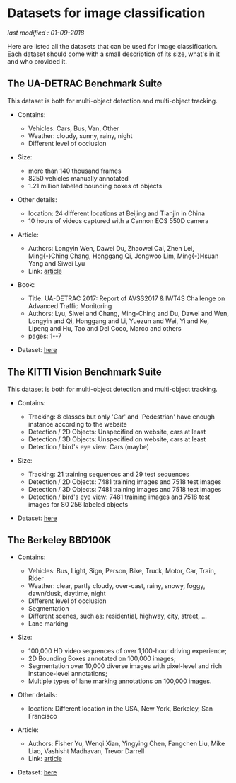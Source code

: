 # Datasets for image classification

_last modified : 01-09-2018_

Here are listed all the datasets that can be used for image classification. Each dataset should come with a small description of its size, what's in it and who provided it.

## The UA-DETRAC Benchmark Suite

This dataset is both for multi-object detection and multi-object tracking.

- Contains:
    - Vehicles: Cars, Bus, Van, Other
    - Weather: cloudy, sunny, rainy, night
    - Different level of occlusion

- Size:
    - more than 140 thousand frames
    - 8250 vehicles manually annotated
    - 1.21 million labeled bounding boxes of objects

- Other details:
    - location: 24 different locations at Beijing and Tianjin in China
    - 10 hours of videos captured with a Cannon EOS 550D camera

- Article:
    - Authors: Longyin Wen, Dawei Du, Zhaowei Cai, Zhen Lei, Ming{-}Ching Chang, Honggang Qi, Jongwoo Lim, Ming{-}Hsuan Yang and Siwei Lyu
    - Link: [article](https://arxiv.org/abs/1511.04136)

- Book:
    - Title: UA-DETRAC 2017: Report of AVSS2017 \& IWT4S Challenge on Advanced Traffic Monitoring
    - Authors: Lyu, Siwei and Chang, Ming-Ching and Du, Dawei and Wen, Longyin and Qi, Honggang and Li, Yuezun and Wei, Yi and Ke, Lipeng and Hu, Tao and Del Coco, Marco and others
    - pages: 1--7

- Dataset: [here](http://detrac-db.rit.albany.edu/)

## The KITTI Vision Benchmark Suite

This dataset is both for multi-object detection and multi-object tracking.

- Contains:
    - Tracking: 8 classes but only 'Car' and 'Pedestrian' have enough instance according to the website
    - Detection / 2D Objects: Unspecified on website, cars at least
    - Detection / 3D Objects: Unspecified on website, cars at least
    - Detection / bird's eye view: Cars (maybe)

- Size:
    - Tracking: 21 training sequences and 29 test sequences
    - Detection / 2D Objects: 7481 training images and 7518 test images
    - Detection / 3D Objects: 7481 training images and 7518 test images
    - Detection / bird's eye view: 7481 training images and 7518 test images for 80 256 labeled objects
- Dataset: [here](http://www.cvlibs.net/datasets/kitti/index.php)

## The Berkeley BBD100K

- Contains:
    - Vehicles: Bus, Light, Sign, Person, Bike, Truck, Motor, Car, Train, Rider
    - Weather: clear, partly cloudy, over-cast, rainy, snowy, foggy, dawn/dusk, daytime, night
    - Different level of occlusion
    - Segmentation
    - Different scenes, such as: residential, highway, city, street, ...
    - Lane marking

- Size:
    - 100,000 HD video sequences of over 1,100-hour driving experience;
    - 2D Bounding Boxes annotated on 100,000 images;
    - Segmentation over 10,000 diverse images with pixel-level and rich instance-level annotations;
    - Multiple types of lane marking annotations on 100,000 images.

- Other details:
    - location: Different location in the USA, New York, Berkeley, San Francisco

- Article:
    - Authors: Fisher Yu, Wenqi Xian, Yingying Chen, Fangchen Liu, Mike Liao, Vashisht Madhavan, Trevor Darrell
    - Link: [article](https://arxiv.org/pdf/1805.04687.pdf)

- Dataset: [here](http://bdd-data.berkeley.edu/)
